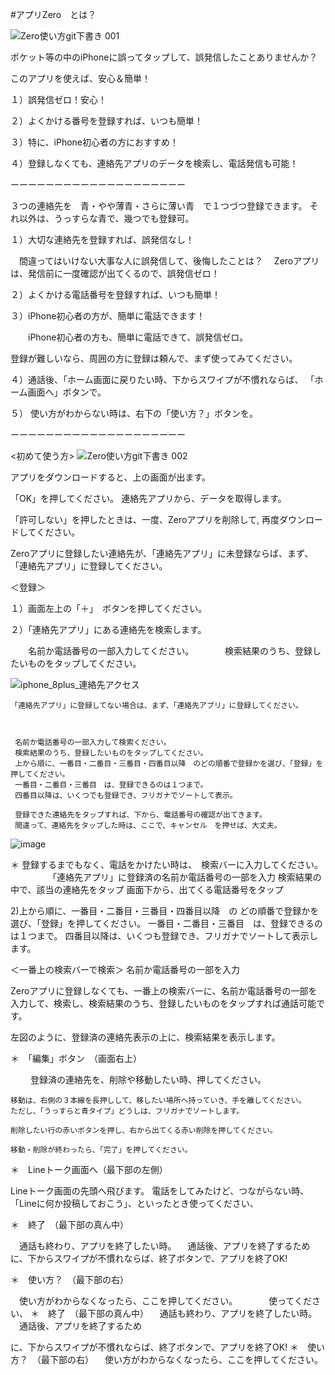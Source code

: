 #アプリZero　とは？

![Zero使い方git下書き 001](https://user-images.githubusercontent.com/101084603/197130084-1cadd9a1-ec41-4bb1-b241-62faa3385ec4.jpeg)

ポケット等の中のiPhoneに誤ってタップして、誤発信したことありませんか？

このアプリを使えば、安心＆簡単！

１）誤発信ゼロ！安心！

２）よくかける番号を登録すれば、いつも簡単！

３）特に、iPhone初心者の方におすすめ！

４）登録しなくても、連絡先アプリのデータを検索し、電話発信も可能！

ーーーーーーーーーーーーーーーーーーーー

 
３つの連絡先を　青・やや薄青・さらに薄い青　で１つづつ登録できます。
それ以外は、うっすらな青で、幾つでも登録可。
 
１）大切な連絡先を登録すれば、誤発信なし！

　間違ってはいけない大事な人に誤発信して、後悔したことは？
　Zeroアプリは、発信前に一度確認が出てくるので、誤発信ゼロ！

２）よくかける電話番号を登録すれば、いつも簡単！
     
３）iPhone初心者の方が、簡単に電話できます！

　　iPhone初心者の方も、簡単に電話できて、誤発信ゼロ。
    
   登録が難しいなら、周囲の方に登録は頼んで、まず使ってみてください。
      
 ４）通話後、「ホーム画面に戻りたい時、下からスワイプが不慣れならば、
  「ホーム画面へ」ボタンで。
       
 ５） 使い方がわからない時は、右下の「使い方？」ボタンを。

ーーーーーーーーーーーーーーーーーーーー

<初めて使う方>
![Zero使い方git下書き 002](https://user-images.githubusercontent.com/101084603/197126220-9bdb4bce-8f2c-40c3-ba7d-ae5cb3a34d04.jpeg)

アプリをダウンロードすると、上の画面が出ます。

「OK」を押してください。
連絡先アプリから、データを取得します。
 
「許可しない」を押したときは、一度、Zeroアプリを削除して,
 再度ダウンロードしてください。

Zeroアプリに登録したい連絡先が、「連絡先アプリ」に未登録ならば、まず、「連絡先アプリ」に登録してください。

 
＜登録＞

１）画面左上の「＋」　ボタンを押してください。

２）「連絡先アプリ」にある連絡先を検索します。

　　名前か電話番号の一部入力してください。
   　
　　検索結果のうち、登録したいものをタップしてください。　　

    
![iphone_8plus_連絡先アクセス](https://user-images.githubusercontent.com/101084603/194191267-df8a1fa8-23cb-4394-b7c4-b7ea6e051c6c.png)

    「連絡先アプリ」に登録してない場合は、まず、「連絡先アプリ」に登録してください。
    
    
    
     名前か電話番号の一部入力して検索ください。
     検索結果のうち、登録したいものをタップしてください。
     上から順に、一番目・二番目・三番目・四番目以降　のどの順番で登録かを選び、「登録」を押してください。
     一番目・二番目・三番目　は、登録できるのは１つまで。
     四番目以降は、いくつでも登録でき、フリガナでソートして表示。
     
     登録できた連絡先をタップすれば、下から、電話番号の確認が出てきます。
     間違って、連絡先をタップした時は、ここで、キャンセル　を押せば、大丈夫。
 
![image](https://user-images.githubusercontent.com/101084603/194691276-e413d99d-42f5-4a47-a712-536fe6a74373.png)
 
＊  登録するまでもなく、電話をかけたい時は、　検索バーに入力してください。
　　　　
    「連絡先アプリ」に登録済の名前か電話番号の一部を入力
    検索結果の中で、該当の連絡先をタップ
    画面下から、出てくる電話番号をタップ
   
 2)上から順に、一番目・二番目・三番目・四番目以降　の
どの順番で登録かを選び、「登録」を押してください。 
一番目・二番目・三番目　は、登録できるのは１つまで。
 四番目以降は、いくつも登録でき、フリガナでソートして表示します。
 
 
 ＜一番上の検索バーで検索＞
名前か電話番号の一部を入力

Zeroアプリに登録しなくても、一番上の検索バーに、名前か電話番号の一部を入力して、検索し、検索結果のうち、登録したいものをタップすれば通話可能です。

左図のように、登録済の連絡先表示の上に、検索結果を表示します。

＊　「編集」ボタン　（画面右上）

　　 登録済の連絡先を、削除や移動したい時、押してください。
   
    移動は、右側の３本線を長押しして、移したい場所へ持っていき、手を離してください。
    ただし、「うっすらと青タイプ」どうしは、フリガナでソートします。
    
    削除したい行の赤いボタンを押し、右から出てくる赤い削除を押してください。
    
    移動・削除が終わったら、「完了」を押してください。
    
   
＊　Lineトーク画面へ（最下部の左側）

   Lineトーク画面の先頭へ飛びます。
   電話をしてみたけど、つながらない時、「Lineに何か投稿しておこう」、といったとき使ってください、
   
   
＊　終了　（最下部の真ん中）

 　通話も終わり、アプリを終了したい時。
 　通話後、アプリを終了するために、下からスワイプが不慣れならば、終了ボタンで、アプリを終了OK!
 
 
＊　使い方？　（最下部の右）

 　使い方がわからなくなったら、ここを押してください。
　 
　　使ってください、
＊　終了　（最下部の真ん中）
　通話も終わり、アプリを終了したい時。 　通話後、アプリを終了するため

に、下からスワイプが不慣れならば、終了ボタンで、アプリを終了OK!
＊　使い方？　（最下部の右）
　使い方がわからなくなったら、ここを押してください。 　 　　
   
   
   

      　
      
    　　
